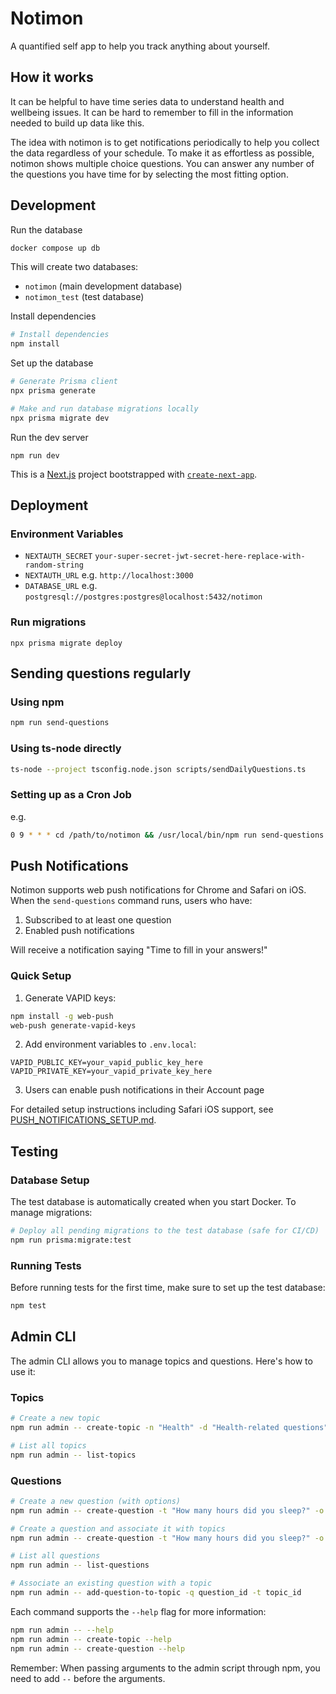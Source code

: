 # Notimon

A quantified self app to help you track anything about yourself.


## How it works

It can be helpful to have time series data to understand health and wellbeing issues. It can be hard to remember to fill in the information needed to build up data like this.

The idea with notimon is to get notifications periodically to help you collect the data regardless of your schedule. To make it as effortless as possible, notimon shows multiple choice questions. You can answer any number of the questions you have time for by selecting the most fitting option.

## Development

Run the database

```bash
docker compose up db
```

This will create two databases:
- `notimon` (main development database)
- `notimon_test` (test database)

Install dependencies

```bash
# Install dependencies
npm install
```

Set up the database

```bash
# Generate Prisma client
npx prisma generate

# Make and run database migrations locally
npx prisma migrate dev
```

Run the dev server

```
npm run dev
```

This is a [Next.js](https://nextjs.org) project bootstrapped with [`create-next-app`](https://nextjs.org/docs/app/api-reference/cli/create-next-app).


## Deployment


### Environment Variables

- `NEXTAUTH_SECRET` `your-super-secret-jwt-secret-here-replace-with-random-string`
- `NEXTAUTH_URL` e.g. `http://localhost:3000`
- `DATABASE_URL` e.g. `postgresql://postgres:postgres@localhost:5432/notimon`

### Run migrations

```
npx prisma migrate deploy
```

## Sending questions regularly

### Using npm
```bash
npm run send-questions
```

### Using ts-node directly
```bash
ts-node --project tsconfig.node.json scripts/sendDailyQuestions.ts
```

### Setting up as a Cron Job

e.g.

```bash
0 9 * * * cd /path/to/notimon && /usr/local/bin/npm run send-questions
```

## Push Notifications

Notimon supports web push notifications for Chrome and Safari on iOS. When the `send-questions` command runs, users who have:
1. Subscribed to at least one question
2. Enabled push notifications

Will receive a notification saying "Time to fill in your answers!"

### Quick Setup

1. Generate VAPID keys:
```bash
npm install -g web-push
web-push generate-vapid-keys
```

2. Add environment variables to `.env.local`:
```env
VAPID_PUBLIC_KEY=your_vapid_public_key_here
VAPID_PRIVATE_KEY=your_vapid_private_key_here
```

3. Users can enable push notifications in their Account page

For detailed setup instructions including Safari iOS support, see [PUSH_NOTIFICATIONS_SETUP.md](./PUSH_NOTIFICATIONS_SETUP.md).

## Testing

### Database Setup

The test database is automatically created when you start Docker. To manage migrations:

```bash
# Deploy all pending migrations to the test database (safe for CI/CD)
npm run prisma:migrate:test
```

### Running Tests

Before running tests for the first time, make sure to set up the test database:

```bash
npm test
```

## Admin CLI

The admin CLI allows you to manage topics and questions. Here's how to use it:

### Topics

```bash
# Create a new topic
npm run admin -- create-topic -n "Health" -d "Health-related questions"

# List all topics
npm run admin -- list-topics
```

### Questions

```bash
# Create a new question (with options)
npm run admin -- create-question -t "How many hours did you sleep?" -o "0-4" "4-6" "6-8" "8+"

# Create a question and associate it with topics
npm run admin -- create-question -t "How many hours did you sleep?" -o "0-4" "4-6" "6-8" "8+" --topics topic_id_1 topic_id_2

# List all questions
npm run admin -- list-questions

# Associate an existing question with a topic
npm run admin -- add-question-to-topic -q question_id -t topic_id
```

Each command supports the `--help` flag for more information:
```bash
npm run admin -- --help
npm run admin -- create-topic --help
npm run admin -- create-question --help
```

Remember: When passing arguments to the admin script through npm, you need to add `--` before the arguments.
